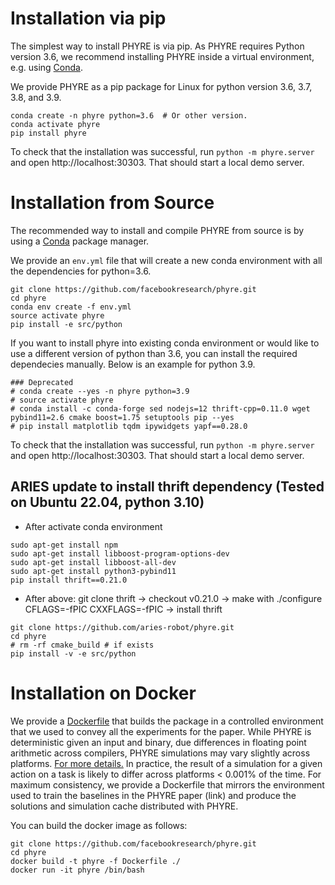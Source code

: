 # Installation via pip

 The simplest way to install PHYRE is via pip. As PHYRE requires Python version 3.6, we recommend installing PHYRE inside a virtual environment, e.g. using [Conda](https://docs.conda.io/en/latest/).

 We provide PHYRE as a pip package for Linux for python version 3.6, 3.7, 3.8, and 3.9.

```(bash)
conda create -n phyre python=3.6  # Or other version.
conda activate phyre
pip install phyre
```

  To check that the installation was successful, run `python -m phyre.server` and open http://localhost:30303. That should start a local demo server.

 # Installation from Source
The recommended way to install and compile PHYRE from source is by using a [Conda](https://docs.conda.io/en/latest/) package manager.


We provide an `env.yml` file that will create a new conda environment with all the dependencies for python=3.6.

 ```(bash)
git clone https://github.com/facebookresearch/phyre.git
cd phyre
conda env create -f env.yml
source activate phyre
pip install -e src/python
```

If you want to install phyre into existing conda environment or would like to use a different version of python than 3.6, you can install the required dependecies manually. Below is an example for python 3.9. 

```(bash)
### Deprecated
# conda create --yes -n phyre python=3.9
# source activate phyre
# conda install -c conda-forge sed nodejs=12 thrift-cpp=0.11.0 wget pybind11=2.6 cmake boost=1.75 setuptools pip --yes
# pip install matplotlib tqdm ipywidgets yapf==0.28.0
```

  To check that the installation was successful, run `python -m phyre.server` and open http://localhost:30303. That should start a local demo server.

 ## ARIES update to install thrift dependency (Tested on Ubuntu 22.04, python 3.10)
 - After activate conda environment
 ```(bach)
 sudo apt-get install npm
 sudo apt-get install libboost-program-options-dev
 sudo apt-get install libboost-all-dev
 sudo apt-get install python3-pybind11
 pip install thrift==0.21.0
 ```
 - After above: git clone thrift -> checkout v0.21.0 -> make with ./configure CFLAGS=-fPIC CXXFLAGS=-fPIC -> install thrift
 ```(bash)
 git clone https://github.com/aries-robot/phyre.git
 cd phyre
 # rm -rf cmake_build # if exists
 pip install -v -e src/python
 ```

 # Installation on Docker
We provide a [Dockerfile](Dockerfile) that builds the package in a controlled environment that we used to convey all the experiments for the paper.
While PHYRE is deterministic given an input and binary, due differences in floating point arithmetic across compilers, PHYRE simulations may vary slightly across platforms. [For more details.](https://github.com/erincatto/Box2D/wiki/FAQ#is-box2d-deterministic) In practice, the result of a simulation for a given action on a task is likely to differ across platforms < 0.001% of the time. For maximum consistency, we provide a Dockerfile that mirrors the environment used to train the baselines in the PHYRE paper (link) and produce the solutions and simulation cache distributed with PHYRE.

 You can build the docker image as follows:
```(bash)
git clone https://github.com/facebookresearch/phyre.git
cd phyre
docker build -t phyre -f Dockerfile ./
docker run -it phyre /bin/bash
```
